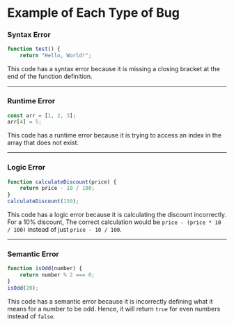 # Example of Each Type of Bug

### Syntax Error
```javascript
function test() {
    return "Hello, World!";
```
This code has a syntax error because it is missing a closing bracket at the end of the function definition.

---

### Runtime Error
```javascript
const arr = [1, 2, 3];
arr[4] = 5;
```
This code has a runtime error because it is trying to access an index in the array that does not exist.

---

### Logic Error
```javascript
function calculateDiscount(price) {
    return price - 10 / 100;
}
calculateDiscount(150);
```
This code has a logic error because it is calculating the discount incorrectly. For a 10% discount, The correct calculation would be `price - (price * 10 / 100)` instead of just `price - 10 / 100`.

---

### Semantic Error
```javascript
function isOdd(number) {
    return number % 2 === 0;
}
isOdd(20);
```
This code has a semantic error because it is incorrectly defining what it means for a number to be odd. Hence, it will return `true` for even numbers instead of `false`.